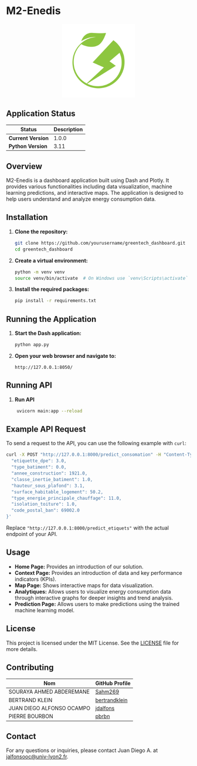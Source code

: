 # M2-Enedis

<p align="center">
    <img src="assets/logo.png" alt="M2-Enedis Logo" width="200">
</p>

## Application Status

| Status                | Description                          |
|-----------------------|--------------------------------------|
| **Current Version**   | 1.0.0                                |
| **Python Version**    | 3.11                                 |

## Overview

M2-Enedis is a dashboard application built using Dash and Plotly. It provides various functionalities including data visualization, machine learning predictions, and interactive maps. The application is designed to help users understand and analyze energy consumption data.


## Installation

1. **Clone the repository:**
    ```sh
    git clone https://github.com/yourusername/greentech_dashboard.git
    cd greentech_dashboard
    ```

2. **Create a virtual environment:**
    ```sh
    python -m venv venv
    source venv/bin/activate  # On Windows use `venv\Scripts\activate`
    ```

3. **Install the required packages:**
    ```sh
    pip install -r requirements.txt
    ```

## Running the Application

1. **Start the Dash application:**
    ```sh
    python app.py
    ```

2. **Open your web browser and navigate to:**
    ```
    http://127.0.0.1:8050/
    ```

## Running API

1. **Run API**
```sh
    uvicorn main:app --reload
```

## Example API Request

To send a request to the API, you can use the following example with `curl`:

```sh
curl -X POST "http://127.0.0.1:8000/predict_consomation" -H "Content-Type: application/json" -d '{
  "etiquette_dpe": 3.0,
  "type_batiment": 0.0,
  "annee_construction": 1921.0,
  "classe_inertie_batiment": 1.0,
  "hauteur_sous_plafond": 3.1,
  "surface_habitable_logement": 50.2,
  "type_energie_principale_chauffage": 11.0,
  "isolation_toiture": 1.0,
  "code_postal_ban": 69002.0
}'
```

Replace `"http://127.0.0.1:8000/predict_etiquets"` with the actual endpoint of your API.

## Usage

- **Home Page:** Provides an introduction of our solution.
- **Context Page:** Provides an introduction of data and key performance indicators (KPIs).
- **Map Page:** Shows interactive maps for data visualization.
- **Analytiques:** Allows users to visualize energy consumption data through interactive graphs for deeper insights and trend analysis.
- **Prediction Page:** Allows users to make predictions using the trained machine learning model.

## License

This project is licensed under the MIT License. See the [LICENSE](LICENSE) file for more details.

## Contributing

| Nom                        | GitHub Profile                     |
|----------------------------|------------------------------------|
| SOURAYA AHMED ABDEREMANE   | [Sahm269](https://github.com/Sahm269) |
| BERTRAND KLEIN             | [bertrandklein](https://github.com/bertrandklein) |
| JUAN DIEGO ALFONSO OCAMPO  | [jdalfons](https://github.com/jdalfons) |
| PIERRE BOURBON             | [pbrbn](https://github.com/pbrbn)  |

## Contact

For any questions or inquiries, please contact Juan Diego A. at [jalfonsooc@univ-lyon2.fr](mailto:jalfonsooc@univ-lyon2.fr).

